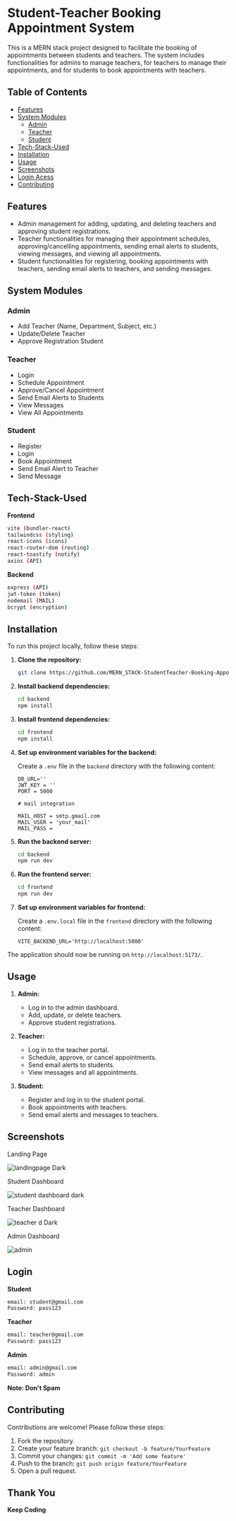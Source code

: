 # Student-Teacher Booking Appointment System

This is a MERN stack project designed to facilitate the booking of appointments between students and teachers. The system includes functionalities for admins to manage teachers, for teachers to manage their appointments, and for students to book appointments with teachers.

## Table of Contents

- [Features](#features)
- [System Modules](#system-modules)
  - [Admin](#admin)
  - [Teacher](#teacher)
  - [Student](#student)
- [Tech-Stack-Used](#tech-stack-used)
- [Installation](#installation)
- [Usage](#usage)
- [Screenshots](#screenshots)
- [Login Acess](#login)
- [Contributing](#contributing)

## Features

- Admin management for adding, updating, and deleting teachers and approving student registrations.
- Teacher functionalities for managing their appointment schedules, approving/cancelling appointments, sending email alerts to students, viewing messages, and viewing all appointments.
- Student functionalities for registering, booking appointments with teachers, sending email alerts to teachers, and sending messages.

## System Modules

### Admin

- Add Teacher (Name, Department, Subject, etc.)
- Update/Delete Teacher
- Approve Registration Student

### Teacher

- Login
- Schedule Appointment
- Approve/Cancel Appointment
- Send Email Alerts to Students
- View Messages
- View All Appointments

### Student

- Register
- Login
- Book Appointment
- Send Email Alert to Teacher
- Send Message

## Tech-Stack-Used

**Frontend**

```bash
vite (bundler-react)
tailwindcss (styling)
react-icons (icons)
react-router-dom (routing)
react-toastify (notify)
axios (API)
```

**Backend**

```bash
express (API)
jwt-token (token)
nodemail (MAIL)
bcrypt (encryption)
```

## Installation

To run this project locally, follow these steps:

1. **Clone the repository:**

   ```bash
   git clone https://github.com/MERN_STACK-StudentTeacher-Booking-Appointment
   ```

2. **Install backend dependencies:**

   ```bash
   cd backend
   npm install
   ```

3. **Install frontend dependencies:**

   ```bash
   cd frontend
   npm install
   ```

4. **Set up environment variables for the backend:**

   Create a `.env` file in the `backend` directory with the following content:

   ```env
   DB_URL=''
   JWT_KEY = ''
   PORT = 5000

   # mail integration

   MAIL_HOST = smtp.gmail.com
   MAIL_USER = 'your_mail'
   MAIL_PASS =
   ```

5. **Run the backend server:**

   ```bash
   cd backend
   npm run dev
   ```

6. **Run the frontend server:**
   ```bash
   cd frontend
   npm run dev
   ```
7. **Set up environment variables for frontend:**

   Create a `.env.local` file in the `frontend` directory with the following content:

   ```env
   VITE_BACKEND_URL='http://localhost:5000'
   ```

The application should now be running on `http://localhost:5173/`.

## Usage

1. **Admin:**

   - Log in to the admin dashboard.
   - Add, update, or delete teachers.
   - Approve student registrations.

2. **Teacher:**

   - Log in to the teacher portal.
   - Schedule, approve, or cancel appointments.
   - Send email alerts to students.
   - View messages and all appointments.

3. **Student:**
   - Register and log in to the student portal.
   - Book appointments with teachers.
   - Send email alerts and messages to teachers.

## Screenshots

Landing Page

![landingpage Dark](https://github.com/rudrax14/MERN_STACK-StudentTeacher-Booking-Appointment/assets/97178716/d3d4b1ef-e3ff-413e-afd4-3dabce321705)

Student Dashboard

![student dashboard dark](https://github.com/rudrax14/MERN_STACK-StudentTeacher-Booking-Appointment/assets/97178716/ab39e093-3bad-4101-982d-5eb459593580)

Teacher Dashboard

![teacher d Dark](https://github.com/rudrax14/MERN_STACK-StudentTeacher-Booking-Appointment/assets/97178716/ab56fb55-e38f-47d9-9622-0e48257d06e5)

Admin Dashboard

![admin ](https://github.com/rudrax14/MERN_STACK-StudentTeacher-Booking-Appointment/assets/97178716/5a3a856a-e26c-4e83-8179-1bb4da6ee810)

## Login

**Student**

```bash
email: student@gmail.com
Password: pass123
```

**Teacher**

```bash
email: teacher@gmail.com
Password: pass123
```

**Admin**

```bash
email: admin@gmail.com
Password: admin
```

**Note: Don't Spam**

## Contributing

Contributions are welcome! Please follow these steps:

1. Fork the repository.
2. Create your feature branch: `git checkout -b feature/YourFeature`
3. Commit your changes: `git commit -m 'Add some feature'`
4. Push to the branch: `git push origin feature/YourFeature`
5. Open a pull request.

## Thank You

**Keep Coding**
